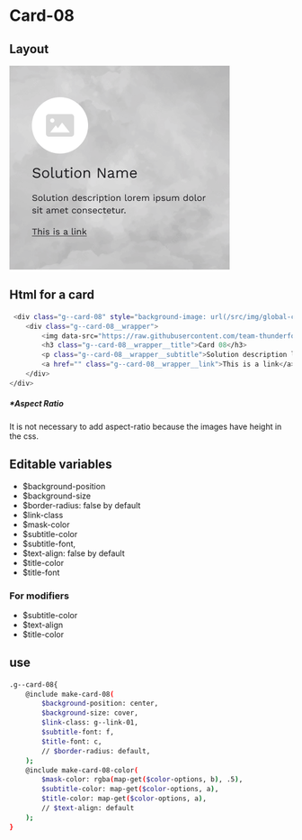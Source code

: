 # Card-08

## Layout

![alt text][card-08]

[card-08]: /src/img/global-components/card/card-08.png

## Html for a card

```sh
 <div class="g--card-08" style="background-image: url(/src/img/global-components/card/card-bg-placeholder.jpg);">
    <div class="g--card-08__wrapper">
        <img data-src="https://raw.githubusercontent.com/team-thunderfoot/ui/main/src/img/global-components/card/card-img-placeholder.png" src="/src/img/global-components/placeholder.jpg" alt="alt text" class="g--card-08__wrapper__media g--lazy-01">
        <h3 class="g--card-08__wrapper__title">Card 08</h3>
        <p class="g--card-08__wrapper__subtitle">Solution description lorem ipsum dolor sit amet consectetur.</p>
        <a href="" class="g--card-08__wrapper__link">This is a link</a>
    </div>
</div>
```

##### \*Aspect Ratio

It is not necessary to add aspect-ratio because the images have height in the css.

## Editable variables

- $background-position
- $background-size
- $border-radius: false by default
- $link-class
- $mask-color
- $subtitle-color
- $subtitle-font,
- $text-align: false by default
- $title-color
- $title-font

### For modifiers

- $subtitle-color
- $text-align
- $title-color

## use

```sh
.g--card-08{
    @include make-card-08(
        $background-position: center,
        $background-size: cover,
        $link-class: g--link-01,
        $subtitle-font: f,
        $title-font: c,
        // $border-radius: default,
    );
    @include make-card-08-color(
        $mask-color: rgba(map-get($color-options, b), .5),
        $subtitle-color: map-get($color-options, a),
        $title-color: map-get($color-options, a),
        // $text-align: default
    );
}
```
